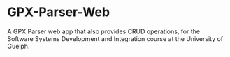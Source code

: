 # GPX-Parser-Web
A GPX Parser web app that also provides CRUD operations, for the Software Systems Development and Integration course at the University of Guelph.
